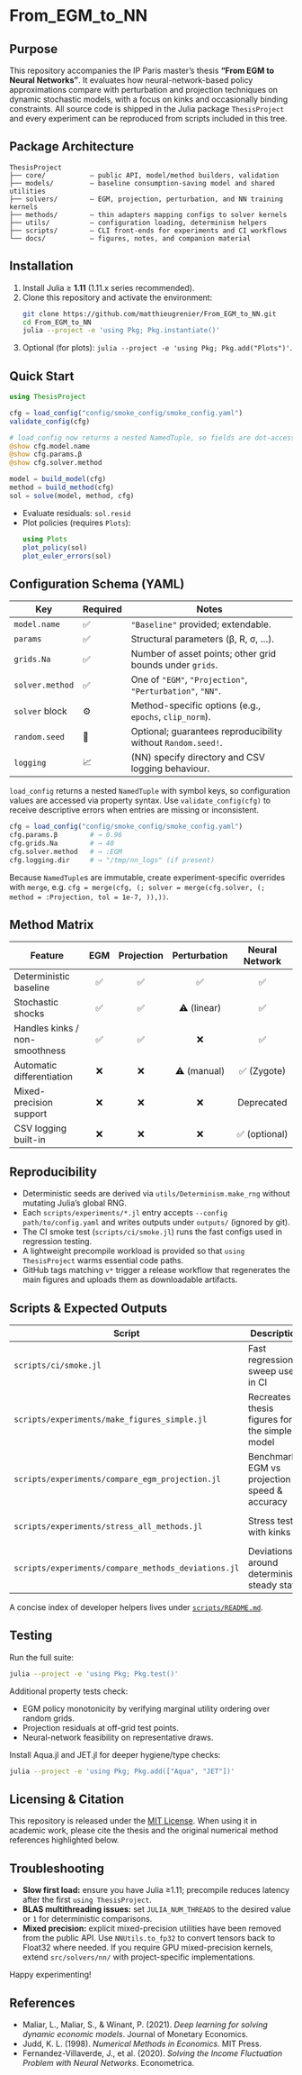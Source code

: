 # From_EGM_to_NN

## Purpose

This repository accompanies the IP Paris master’s thesis **“From EGM to Neural Networks”**. It evaluates how neural-network-based policy approximations compare with perturbation and projection techniques on dynamic stochastic models, with a focus on kinks and occasionally binding constraints. All source code is shipped in the Julia package `ThesisProject` and every experiment can be reproduced from scripts included in this tree.

## Package Architecture

```
ThesisProject
├── core/           – public API, model/method builders, validation
├── models/         – baseline consumption-saving model and shared utilities
├── solvers/        – EGM, projection, perturbation, and NN training kernels
├── methods/        – thin adapters mapping configs to solver kernels
├── utils/          – configuration loading, determinism helpers
├── scripts/        – CLI front-ends for experiments and CI workflows
└── docs/           – figures, notes, and companion material
```

## Installation

1. Install Julia ≥ **1.11** (1.11.x series recommended).
2. Clone this repository and activate the environment:
   ```bash
   git clone https://github.com/matthieugrenier/From_EGM_to_NN.git
   cd From_EGM_to_NN
   julia --project -e 'using Pkg; Pkg.instantiate()'
   ```
3. Optional (for plots): `julia --project -e 'using Pkg; Pkg.add("Plots")'`.

## Quick Start

```julia
using ThesisProject

cfg = load_config("config/smoke_config/smoke_config.yaml")
validate_config(cfg)

# load_config now returns a nested NamedTuple, so fields are dot-accessible
@show cfg.model.name
@show cfg.params.β
@show cfg.solver.method

model = build_model(cfg)
method = build_method(cfg)
sol = solve(model, method, cfg)
```

- Evaluate residuals: `sol.resid`
- Plot policies (requires `Plots`):
  ```julia
  using Plots
  plot_policy(sol)
  plot_euler_errors(sol)
  ```

## Configuration Schema (YAML)

| Key            | Required | Notes |
|----------------|----------|-------|
| `model.name`   | ✅        | `"Baseline"` provided; extendable.
| `params`       | ✅        | Structural parameters (β, R, σ, …).
| `grids.Na`     | ✅        | Number of asset points; other grid bounds under `grids`.
| `solver.method`| ✅        | One of `"EGM"`, `"Projection"`, `"Perturbation"`, `"NN"`.
| `solver` block | ⚙️       | Method-specific options (e.g., `epochs`, `clip_norm`).
| `random.seed`  | 🔁       | Optional; guarantees reproducibility without `Random.seed!`.
| `logging`      | 📈       | (NN) specify directory and CSV logging behaviour.

`load_config` returns a nested `NamedTuple` with symbol keys, so configuration values are accessed via property syntax. Use `validate_config(cfg)` to receive descriptive errors when entries are missing or inconsistent.

```julia
cfg = load_config("config/smoke_config/smoke_config.yaml")
cfg.params.β        # → 0.96
cfg.grids.Na        # → 40
cfg.solver.method   # → :EGM
cfg.logging.dir     # → "/tmp/nn_logs" (if present)
```

Because `NamedTuple`s are immutable, create experiment-specific overrides with `merge`, e.g. `cfg = merge(cfg, (; solver = merge(cfg.solver, (; method = :Projection, tol = 1e-7, )),))`.

## Method Matrix

| Feature                           | EGM | Projection | Perturbation | Neural Network |
|-----------------------------------|:---:|:----------:|:------------:|:--------------:|
| Deterministic baseline            | ✅  | ✅         | ✅           | ✅             |
| Stochastic shocks                 | ✅  | ✅         | ⚠️ (linear)  | ✅             |
| Handles kinks / non-smoothness    | ✅  | ✅         | ❌           | ✅             |
| Automatic differentiation         | ❌  | ❌         | ⚠️ (manual)  | ✅ (Zygote)    |
| Mixed-precision support           | ❌  | ❌         | ❌           | Deprecated     |
| CSV logging built-in              | ❌  | ❌         | ❌           | ✅ (optional)  |

## Reproducibility

- Deterministic seeds are derived via `utils/Determinism.make_rng` without mutating Julia’s global RNG.
- Each `scripts/experiments/*.jl` entry accepts `--config path/to/config.yaml` and writes outputs under `outputs/` (ignored by git).
- The CI smoke test (`scripts/ci/smoke.jl`) runs the fast configs used in regression testing.
- A lightweight precompile workload is provided so that `using ThesisProject` warms essential code paths.
- GitHub tags matching `v*` trigger a release workflow that regenerates the main figures and uploads them as downloadable artifacts.

## Scripts & Expected Outputs

| Script                                      | Description                                      | Output |
|---------------------------------------------|--------------------------------------------------|--------|
| `scripts/ci/smoke.jl`                       | Fast regression sweep used in CI                 | Logs to stdout |
| `scripts/experiments/make_figures_simple.jl`| Recreates thesis figures for the simple model    | PNGs in `docs/figures` |
| `scripts/experiments/compare_egm_projection.jl` | Benchmark EGM vs projection speed & accuracy | CSV summaries in `outputs/diagnostics` |
| `scripts/experiments/stress_all_methods.jl` | Stress tests with kinks                          | CSV & JSON dumps in `outputs/diagnostics` |
| `scripts/experiments/compare_methods_deviations.jl` | Deviations around deterministic steady state | `results/benchmarks` (ignored by git) |

A concise index of developer helpers lives under [`scripts/README.md`](scripts/README.md).

## Testing

Run the full suite:
```bash
julia --project -e 'using Pkg; Pkg.test()'
```

Additional property tests check:
- EGM policy monotonicity by verifying marginal utility ordering over random grids.
- Projection residuals at off-grid test points.
- Neural-network feasibility on representative draws.

Install Aqua.jl and JET.jl for deeper hygiene/type checks:
```bash
julia --project -e 'using Pkg; Pkg.add(["Aqua", "JET"])'
```

## Licensing & Citation

This repository is released under the [MIT License](LICENSE). When using it in academic work, please cite the thesis and the original numerical method references highlighted below.

## Troubleshooting

- **Slow first load:** ensure you have Julia ≥1.11; precompile reduces latency after the first `using ThesisProject`.
- **BLAS multithreading issues:** set `JULIA_NUM_THREADS` to the desired value or `1` for deterministic comparisons.
- **Mixed precision:** explicit mixed-precision utilities have been removed from the public API. Use `NNUtils.to_fp32` to convert tensors back to Float32 where needed. If you require GPU mixed-precision kernels, extend `src/solvers/nn/` with project-specific implementations.

Happy experimenting!

## References

- Maliar, L., Maliar, S., & Winant, P. (2021). *Deep learning for solving dynamic economic models*. Journal of Monetary Economics.
- Judd, K. L. (1998). *Numerical Methods in Economics*. MIT Press.
- Fernandez-Villaverde, J., et al. (2020). *Solving the Income Fluctuation Problem with Neural Networks*. Econometrica.
